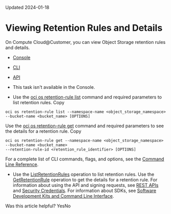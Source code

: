 Updated 2024-01-18
# Viewing Retention Rules and Details
On Compute Cloud@Customer, you can view Object Storage retention rules and details.
  * [Console](https://docs.oracle.com/en-us/iaas/compute-cloud-at-customer/topics/object/viewing-retention-rules-and-details.htm)
  * [CLI](https://docs.oracle.com/en-us/iaas/compute-cloud-at-customer/topics/object/viewing-retention-rules-and-details.htm)
  * [API](https://docs.oracle.com/en-us/iaas/compute-cloud-at-customer/topics/object/viewing-retention-rules-and-details.htm)


  * This task isn't available in the Console. 
  * Use the [oci os retention-rule list](https://docs.oracle.com/iaas/tools/oci-cli/latest/oci_cli_docs/cmdref/os/retention-rule/list.html) command and required parameters to list retention rules.
Copy
```
oci os retention-rule list --namespace-name <object_storage_namespace> --bucket-name <bucket_name> [OPTIONS]
```

Use the [oci os retention-rule get](https://docs.oracle.com/iaas/tools/oci-cli/latest/oci_cli_docs/cmdref/os/retention-rule/get.html) command and required parameters to see the details for a retention rule.
Copy
```
oci os retention-rule get --namespace-name <object_storage_namespace> --bucket-name <bucket_name> 
--retention-rule-id <retention_rule_identifier> [OPTIONS]
```

For a complete list of CLI commands, flags, and options, see the [Command Line Reference](https://docs.oracle.com/iaas/tools/oci-cli/latest/oci_cli_docs/index.html).
  * Use the [ListRetentionRules](https://docs.oracle.com/iaas/api/#/en/objectstorage/latest/RetentionRule/ListRetentionRules) operation to list retention rules.
Use the [GetRetentionRule](https://docs.oracle.com/iaas/api/#/en/objectstorage/latest/RetentionRule/GetRetentionRule) operation to get the details for a retention rule.
For information about using the API and signing requests, see [REST APIs](https://docs.oracle.com/iaas/Content/API/Concepts/usingapi.htm#REST_APIs) and [Security Credentials](https://docs.oracle.com/iaas/Content/General/Concepts/credentials.htm). For information about SDKs, see [Software Development Kits and Command Line Interface](https://docs.oracle.com/iaas/Content/API/Concepts/sdks.htm#Software_Development_Kits_and_Command_Line_Interface).


Was this article helpful?
YesNo

